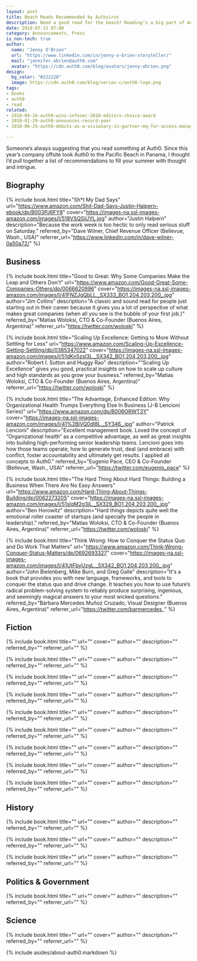 ```yaml
---
layout: post
title: Beach Reads Recommended by Authziros
description: Need a good read for the beach? Reading’s a big part of Auth0 culture. Here are few book recommendations from Auziros from history and business to fiction!
date: 2018-07-13 07:00
category: Announcements, Press
is_non-tech: true
author:
  name: "Jenny O'Brien"
  url: "https://www.linkedin.com/in/jenny-o-brien-storyteller/"
  mail: "jennifer.obrien@auth0.com"
  avatar: "https://cdn.auth0.com/blog/avatars/jenny-obrien.png"
design:
  bg_color: "#222228"
  image: https://cdn.auth0.com/blog/series-c/auth0-logo.png
tags:
- books
- auth0
- read
related:
- 2018-04-16-auth0-wins-infosec-2018-editors-choice-award
- 2018-01-29-auth0-announces-record-year
- 2018-06-25-auth0-debuts-as-a-visionary-in-gartner-mq-for-access-management

---
```


Someone’s always suggesting that you read something at Auth0. Since this year’s company offsite took Auth0 to the Pacific Beach in Panama, I thought I’d pull together a list of recommendations to fill your summer with thought and intrigue.

## Biography

{% include book.html title="Sh*t My Dad Says" url="https://www.amazon.com/Shit-Dad-Says-Justin-Halpern-ebook/dp/B003PJ6FY8" cover="https://images-na.ssl-images-amazon.com/images/I/518VSQSiUYL.jpg" author="Justin Halpern" description="Because the work week is too hectic to only read serious stuff on Saturday." referred_by="Dave Wilner, Chief Revenue Officer (Bellevue, Wash., USA)" referrer_url="https://www.linkedin.com/in/dave-wilner-0a50a72/" %}

## Business

{% include book.html title="Good to Great: Why Some Companies Make the Leap and Others Don't" url="https://www.amazon.com/Good-Great-Some-Companies-Others/dp/0066620996" cover="https://images-na.ssl-images-amazon.com/images/I/41FNZJgQbLL._SX333_BO1,204,203,200_.jpg" author="Jim Collins" description="A classic and sound read for people just starting out in their career because it gives you a lot of perspective of what makes great companies (when all you see is the bubble of your first job.)" referred_by="Matias Woloksi, CTO & Co-Founder (Buenos Aires, Argentina)" referrer_url="https://twitter.com/woloski" %}

{% include book.html title="Scaling Up Excellence: Getting to More Without Settling for Less" url="https://www.amazon.com/Scaling-Up-Excellence-Getting-Settling/dp/0385347022" cover="https://images-na.ssl-images-amazon.com/images/I/51dKn5zsI3L._SX342_BO1,204,203,200_.jpg" author="Robert I. Sutton and Huggy Rao" description="“Scaling Up Excellence” gives you good, practical insights on how to scale up culture and high standards as you grow your business." referred_by="Matias Woloksi, CTO & Co-Founder (Buenos Aires, Argentina)" referrer_url="https://twitter.com/woloski" %}

{% include book.html title="The Advantage, Enhanced Edition: Why Organizational Health Trumps Everything Else In Business (J-B Lencioni Series)" url="https://www.amazon.com/dp/B006ORWT3Y" cover="https://images-na.ssl-images-amazon.com/images/I/41%2BjVQ0dl8L._SY346_.jpg" author="Patrick Lencioni" description="Excellent management book. Loved the concept of “Organizational health” as a competitive advantage, as well as great insights into building high-performing senior leadership teams. Lencioni goes into how those teams operate, how to generate trust, deal (and embrace) with conflict, foster accountability and ultimately get results. I applied all concepts to Auth0." referred_by="Eugenio Pace, CEO & Co-Founder (Bellevue, Wash., USA)" referrer_url="https://twitter.com/eugenio_pace" %}

{% include book.html title="The Hard Thing About Hard Things: Building a Business When There Are No Easy Answers" url="https://www.amazon.com/Hard-Thing-About-Things-Building/dp/0062273205" cover="https://images-na.ssl-images-amazon.com/images/I/51slqM2g3jL._SX329_BO1,204,203,200_.jpg" author="Ben Horowitz" description="Hard things depicts quite well the emotional roller coaster of startups (and specially the people in leadership)." referred_by="Matias Woloksi, CTO & Co-Founder (Buenos Aires, Argentina)" referrer_url="https://twitter.com/woloski" %}

{% include book.html title="Think Wrong: How to Conquer the Status Quo and Do Work That Matters" url="https://www.amazon.com/Think-Wrong-Conquer-Status-Matters/dp/0692693327" cover="https://images-na.ssl-images-amazon.com/images/I/41UtFbyUzgL._SX342_BO1,204,203,200_.jpg" author="John Bielenberg, Mike Burn, and Greg Galle" description="It's a book that provides you with new language, frameworks, and tools to conquer the status quo and drive change. It teaches you how to use future’s radical problem-solving system to reliably produce surprising, ingenious, and seemingly magical answers to your most wicked questions." referred_by="Bárbara Mercedes Muñoz Cruzado, Visual Designer (Buenos Aires, Argentina)" referrer_url="https://twitter.com/barmercedes_" %}

## Fiction

{% include book.html title="" url="" cover="" author="" description="" referred_by="" referrer_url="" %}

{% include book.html title="" url="" cover="" author="" description="" referred_by="" referrer_url="" %}

{% include book.html title="" url="" cover="" author="" description="" referred_by="" referrer_url="" %}

{% include book.html title="" url="" cover="" author="" description="" referred_by="" referrer_url="" %}

{% include book.html title="" url="" cover="" author="" description="" referred_by="" referrer_url="" %}

{% include book.html title="" url="" cover="" author="" description="" referred_by="" referrer_url="" %}

{% include book.html title="" url="" cover="" author="" description="" referred_by="" referrer_url="" %}

{% include book.html title="" url="" cover="" author="" description="" referred_by="" referrer_url="" %}

{% include book.html title="" url="" cover="" author="" description="" referred_by="" referrer_url="" %}

## History

{% include book.html title="" url="" cover="" author="" description="" referred_by="" referrer_url="" %}

{% include book.html title="" url="" cover="" author="" description="" referred_by="" referrer_url="" %}

{% include book.html title="" url="" cover="" author="" description="" referred_by="" referrer_url="" %}

## Politics & Government

{% include book.html title="" url="" cover="" author="" description="" referred_by="" referrer_url="" %}

## Science

{% include book.html title="" url="" cover="" author="" description="" referred_by="" referrer_url="" %}

{% include asides/about-auth0.markdown %}